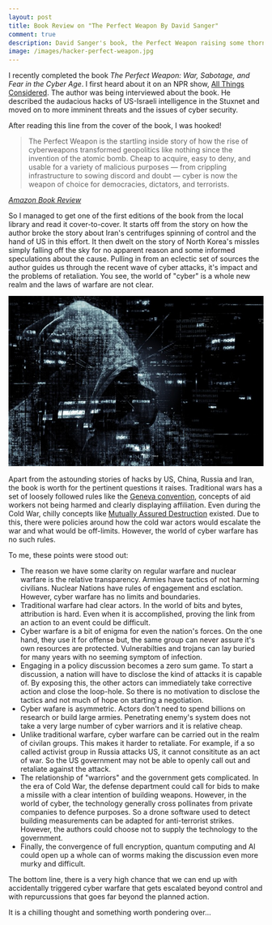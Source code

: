 ```yaml
---
layout: post
title: Book Review on "The Perfect Weapon By David Sanger"
comment: true
description: David Sanger's book, the Perfect Weapon raising some thorny issues on cyber warfare along with an great narration of some incredible hacks that went on from Stuxnet to the audacious DNC hacks.
image: /images/hacker-perfect-weapon.jpg
---
```


I recently completed the book _The Perfect Weapon: War, Sabotage, and Fear in the Cyber Age_. I first heard about it on an NPR show, [All Things Considered](https://www.npr.org/2018/06/14/620103358/the-perfect-weapon-tells-the-story-of-growing-cyber-war-that-the-u-s-is-fighting). The author was being interviewed about the book. He described the audacious hacks of US-Israeli intelligence in the Stuxnet and moved on to more imminent threats and the issues of cyber security.

After reading this line from the cover of the book, I was hooked!

>The Perfect Weapon is the startling inside story of how the rise of cyberweapons transformed geopolitics like nothing since the invention of the atomic bomb. Cheap to acquire, easy to deny, and usable for a variety of malicious purposes — from crippling infrastructure to sowing discord and doubt — cyber is now the weapon of choice for democracies, dictators, and terrorists. 

<cite><a href="https://www.amazon.com/Perfect-Weapon-Sabotage-Fear-Cyber/dp/0451497899?SubscriptionId=AKIAILSHYYTFIVPWUY6Q&tag=duckduckgo-d-20&linkCode=xm2&camp=2025&creative=165953&creativeASIN=0451497899">Amazon Book Review</a></cite>

So I managed to get one of the first editions of the book from the local library and read it cover-to-cover. It starts off from the story on how the author broke the story about Iran's centrifuges spinning of control and the hand of US in this effort. It then dwelt on the story of North Korea's missles simply falling off the sky for no apparent reason and some informed speculations about the cause. Pulling in from an eclectic set of sources the author guides us through the recent wave of cyber attacks, it's impact and the problems of retaliation. You see, the world of "cyber" is a whole new realm and the laws of warfare are not clear.

![Hacker](/images/hacker-perfect-weapon.jpg)

Apart from the astounding stories of hacks by US, China, Russia and Iran, the book is worth for the pertinent questions it raises. Traditional wars has a set of loosely followed rules like the [Geneva convention](https://en.wikipedia.org/wiki/Geneva_Conventions), concepts of aid workers not being harmed and clearly displaying affiliation. Even during the Cold War, chilly concepts like [Mutually Assured Destruction](https://en.wikipedia.org/wiki/Mutual_assured_destruction) existed. Due to this, there were policies around how the cold war actors would escalate the war and what would be off-limits. However, the world of cyber warfare has no such rules.

To me, these points were stood out:

- The reason we have some clarity on regular warfare and nuclear warfare is the relative transparency. Armies have tactics of not harming civilians. Nuclear Nations have rules of engagement and esclation. However, cyber warfare has no limits and boundaries.
- Traditional warfare had clear actors. In the world of bits and bytes, attribution is hard. Even when it is accomplished, proving the link from an action to an event could be difficult.
- Cyber warfare is a bit of enigma for even the nation's forces. On the one hand, they use it for offense but, the same group can never assure it's own resources are protected. Vulnerabilties and trojans can lay buried for many years with no seeming symptom of infection.
- Engaging in a policy discussion becomes a zero sum game. To start a discussion, a nation will have to disclose the kind of attacks it is capable of. By exposing this, the other actors can immediately take corrective action and close the loop-hole. So there is no motivation to disclose the tactics and not much of hope on starting a negotiation.
- Cyber wafare is asymmetric. Actors don't need to spend billions on research or build large armies. Penetrating enemy's system does not take a very large number of cyber warriors and it is relative cheap.
- Unlike traditional warfare, cyber warfare can be carried out in the realm of civilan groups. This makes it harder to retaliate. For example, if a so called activist group in Russia attacks US, it cannot consititute as an act of war. So the US government may not be able to openly call out and retaliate against the attack.
- The relationship of "warriors" and the government gets complicated. In the era of Cold War, the defense department could call for bids to make a missile with a clear intention of building weapons. However, in the world of cyber, the technology generally cross pollinates from private companies to defence purposes. So a drone software used to detect building measurements can be adapted for anti-terrorist strikes. However, the authors could choose not to supply the technology to the government.
- Finally, the convergence of full encryption, quantum computing and AI could open up a whole can of worms making the discussion even more murky and difficult.

The bottom line, there is a very high chance that we can end up with accidentally triggered cyber warfare that gets escalated beyond control and with repurcussions that goes far beyond the planned action.

It is a chilling thought and something worth pondering over...